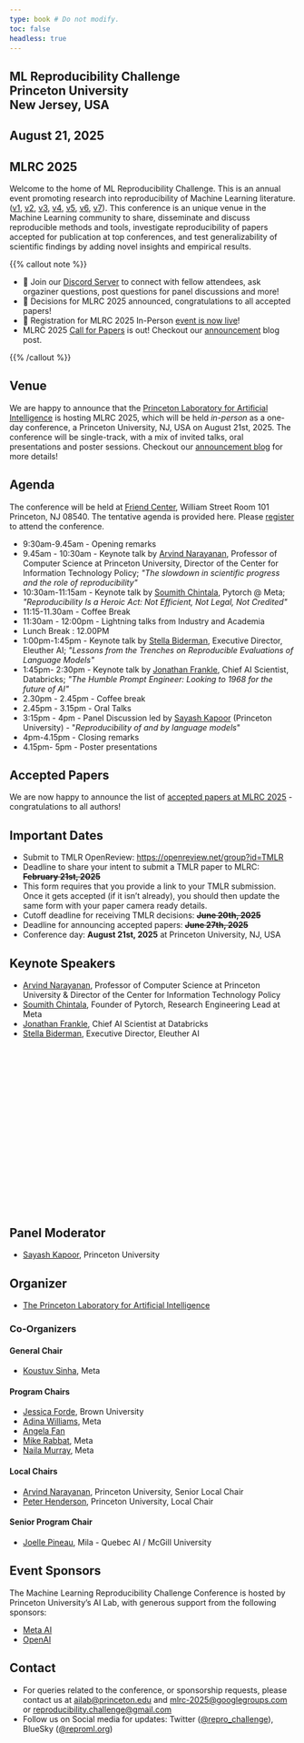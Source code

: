 ```yaml
---
type: book # Do not modify.
toc: false
headless: true
---
```


<div class="container banner">
    <div class="row article-banner">
        <div class="col-md-12 text-center">
        <h2 class="text-white"> ML Reproducibility Challenge <br>Princeton University <br>New Jersey, USA </h2>
        <h2 class="text-white">August 21, 2025</h2>
    </div>
    </div>
</div>

## MLRC 2025

Welcome to the home of ML Reproducibility Challenge. This is an annual event
promoting research into reproducibility of Machine Learning literature.
([v1](https://www.cs.mcgill.ca/~jpineau/ICLR2018-ReproducibilityChallenge.html),
[v2](https://www.cs.mcgill.ca/~jpineau/ICLR2019-ReproducibilityChallenge.html),
[v3](https://reproducibility-challenge.github.io/neurips2019/),
[v4](https://paperswithcode.com/rc2020),
[v5](https://paperswithcode.com/rc2021),
[v6](https://paperswithcode.com/rc2022), [v7](/proceedings/mlrc2023/)). This
conference is an unique venue in the Machine Learning community to share,
disseminate and discuss reproducible methods and tools, investigate
reproducibility of papers accepted for publication at top conferences, and test
generalizability of scientific findings by adding novel insights and empirical
results.

{{% callout note %}}

- :bell: Join our [Discord Server](https://discord.gg/bDAK6WUCjU) to connect with fellow attendees, ask orgaziner questions, post questions for panel discussions and more!
- :bell: Decisions for MLRC 2025 announced, congratulations to all accepted papers!
- :bell: Registration for MLRC 2025 In-Person [event is now live](https://www.eventbrite.com/e/machine-learning-reproducibility-challenge-tickets-1272545480789?aff=oddtdtcreator)!
- MLRC 2025 [Call for Papers](/call_for_papers) is out! Checkout our
  [announcement](/blog/announcing_mlrc2025) blog post.

{{% /callout %}}

## Venue

We are happy to announce that the
[Princeton Laboratory for Artificial Intelligence](https://ai.princeton.edu/events/2025/ml-reproducibility-challenge)
is hosting MLRC 2025, which will be held _in-person_ as a one-day conference, a
Princeton University, NJ, USA on August 21st, 2025. The conference will be
single-track, with a mix of invited talks, oral presentations and poster
sessions. Checkout our [announcement blog](/blog/announcing_mlrc2025/) for more
details!

## Agenda

The conference will be held at [Friend Center](https://classroominfo.princeton.edu/View.aspx?bl_id=0616&fl_id=01&rm_id=0616_01_DDD7&bc=FRIEN&img=0616101.JPG&rn=101), William Street Room 101 Princeton, NJ 08540. The tentative agenda is provided here. Please [register](https://www.eventbrite.com/e/machine-learning-reproducibility-challenge-tickets-1272545480789?aff=oddtdtcreator) to attend the conference.

- 9:30am-9.45am - Opening remarks
- 9.45am - 10:30am - Keynote talk by [Arvind Narayanan](https://www.cs.princeton.edu/~arvindn/), Professor of Computer Science at Princeton University, Director of the Center for Information Technology Policy; _"The slowdown in scientific progress and the role of reproducibility"_
- 10:30am-11:15am - Keynote talk by [Soumith Chintala](https://soumith.ch/), Pytorch @ Meta; _"Reproducibility Is a Heroic Act: Not Efficient, Not Legal, Not Credited"_
- 11:15-11.30am - Coffee Break
- 11:30am - 12:00pm - Lightning talks from Industry and Academia
- Lunch Break : 12.00PM
- 1:00pm-1:45pm - Keynote talk by [Stella Biderman](https://scholar.google.com/citations?user=bO7H0DAAAAAJ&hl=en), Executive Director, Eleuther AI; _"Lessons from the Trenches on Reproducible Evaluations of Language Models"_
- 1:45pm- 2:30pm - Keynote talk by [Jonathan Frankle](http://www.jfrankle.com/), Chief AI Scientist, Databricks; _"The Humble Prompt Engineer: Looking to 1968 for the future of AI"_
- 2.30pm - 2.45pm - Coffee break
- 2.45pm - 3.15pm - Oral Talks
- 3:15pm - 4pm - Panel Discussion led by [Sayash Kapoor](https://www.cs.princeton.edu/~sayashk/) (Princeton University) - "_Reproducibility of and by language models_"
- 4pm-4.15pm - Closing remarks
- 4.15pm- 5pm - Poster presentations

## Accepted Papers

We are now happy to announce the list of [accepted papers at MLRC 2025](/proceedings/) - congratulations to all authors!

## Important Dates

- Submit to TMLR OpenReview: https://openreview.net/group?id=TMLR
- Deadline to share your intent to submit a TMLR paper to MLRC: **~~February 21st,
  2025~~**
- This form requires that you provide a link to your TMLR submission. Once it
  gets accepted (if it isn’t already), you should then update the same form with
  your paper camera ready details.
- Cutoff deadline for receiving TMLR decisions: **~~June 20th, 2025~~**
- Deadline for announcing accepted papers: **~~June 27th, 2025~~**
- Conference day: **August 21st, 2025** at Princeton University, NJ, USA

## Keynote Speakers

- [Arvind Narayanan](https://www.cs.princeton.edu/~arvindn/), Professor of Computer Science at Princeton University & Director of the Center for Information Technology Policy
- [Soumith Chintala](https://soumith.ch/), Founder of Pytorch, Research Engineering Lead at Meta
- [Jonathan Frankle](http://www.jfrankle.com/), Chief AI Scientist at Databricks
- [Stella Biderman](https://scholar.google.com/citations?user=bO7H0DAAAAAJ&hl=en), Executive Director, Eleuther AI

<div class="container flyer">
  <img src="/uploads/mlrc_2025_flyer.jpg" style="visibility: hidden;" />
</div>

## Panel Moderator

- [Sayash Kapoor](https://www.cs.princeton.edu/~sayashk/), Princeton University

## Organizer

- [The Princeton Laboratory for Artificial Intelligence](https://ai.princeton.edu/ai-lab)

### Co-Organizers

#### General Chair

- [Koustuv Sinha](https://koustuvsinha.com), Meta

#### Program Chairs

- [Jessica Forde](https://jzf2101.github.io/), Brown University
- [Adina Williams](https://ai.meta.com/people/1396973444287406/adina-williams/),
  Meta
- [Angela Fan](https://scholar.google.com/citations?user=TLZR9zgAAAAJ&hl=en)
- [Mike Rabbat](https://ai.meta.com/people/1148536089838617/michael-rabbat/),
  Meta
- [Naila Murray](https://scholar.google.fr/citations?user=suSmYHoAAAAJ&hl=en),
  Meta

#### Local Chairs

- [Arvind Narayanan](https://www.cs.princeton.edu/~arvindn/), Princeton
  University, Senior Local Chair
- [Peter Henderson](https://www.peterhenderson.co/), Princeton University, Local
  Chair

#### Senior Program Chair

- [Joelle Pineau](https://www.cs.mcgill.ca/~jpineau/), Mila - Quebec AI /
  McGill University

## Event Sponsors

The Machine Learning Reproducibility Challenge Conference is hosted by Princeton University’s AI Lab, with generous support from the following sponsors:

- [Meta AI](https://ai.meta.com/)
- [OpenAI](https://openai.com/about/)

## Contact

- For queries related to the conference, or sponsorship requests, please contact us at
  [ailab@princeton.edu](mailto:ailab@princeton.edu) and
  [mlrc-2025@googlegroups.com](mailto:mlrc-2025@googlegroups.com) or
  [reproducibility.challenge@gmail.com](mailto:reproducibility.challenge@gmail.com)
- Follow us on Social media for updates: Twitter
  ([@repro_challenge](https://x.com/repro_challenge)), BlueSky
  ([@reproml.org](https://bsky.app/profile/reproml.org))

<div class="row">
  <div class="col-md-6 footer_logo_plai"></div>
  <div class="col-md-3 footer_logo_meta"></div>
  <div class="col-md-3 footer_logo_openai"></div>
</div>
